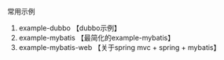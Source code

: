 常用示例

1. example-dubbo  【dubbo示例】
2. example-mybatis 【最简化的example-mybatis】
3. example-mybatis-web    【关于spring mvc + spring + mybatis】

